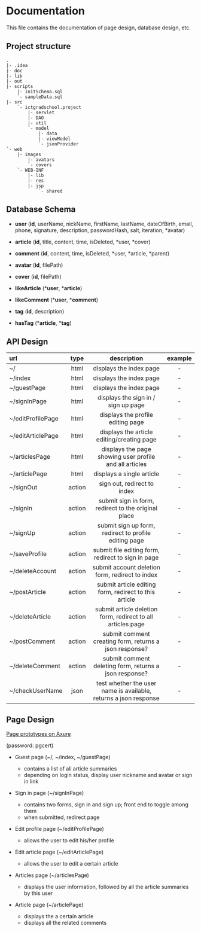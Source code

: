 # Documentation
This file contains the documentation of page design, database design, etc.

## Project structure
```
.
|- .idea
|- doc
|- lib
|- out
|- scripts
    |- initSchema.sql
    `- sampleData.sql
|- src
    `- ictgradschool.project
        |- servlet
        |- DAO
        |- util
        `- model
            |- data
            |- viewModel
            `- jsonProvider
`- web
    |- images
        |- avatars
        `- covers
    `- WEB-INF
        |- lib
        |- res
        |- jsp
            `- shared
```

## Database Schema
- **user**
(**id**, userName, nickName, firstName, lastName, dateOfBirth, email, phone, signature, description, passwordHash, salt, iteration, *avatar)

- **article**
(**id**, title, content, time, isDeleted, *user, *cover)

- **comment**
(**id**, content, time, isDeleted, *user, *article, *parent)

- **avatar**
(**id**, filePath)

- **cover**
(**id**, filePath)

- **likeArticle**
(***user**, ***article**)

- **likeComment**
(***user**, ***comment**)

- **tag**
(**id**, description)

- **hasTag**
(***article**, ***tag**)

## API Design
| url | type | description | example |
|:---|:---:|:---:|:---:|
| ~/ | html | displays the index page | - |
| ~/index | html | displays the index page | - | 
| ~/guestPage |html| displays the index page | - |
| ~/signInPage |html| displays the sign in / sign up page| - |
| ~/editProfilePage |html| displays the profile editing page | - |
| ~/editArticlePage |html| displays the article editing/creating page| - |
| ~/articlesPage |html| displays the page showing user profile and all articles| - |
| ~/articlePage |html| displays a single article| - |
| ~/signOut |action| sign out, redirect to index| - |
| ~/signIn |action| submit sign in form, redirect to the original place| - |
| ~/signUp |action| submit sign up form, redirect to profile editing page| - |
| ~/saveProfile |action| submit file editing form, redirect to sign in page| - |
| ~/deleteAccount |action| submit account deletion form, redirect to index| - |
| ~/postArticle |action| submit article editing form, redirect to this article| - |
| ~/deleteArticle |action| submit article deletion form, redirect to all articles page| - |
| ~/postComment |action| submit comment creating form, returns a json response? | - |
| ~/deleteComment |action| submit comment deleting form, returns a json response? | - |
| ~/checkUserName |json| test whether the user name is available, returns a json response | - |

## Page Design

[Page prototypes on Axure](https://3uzaen.axshare.com/)

(password: pgcert)

- Guest page (~/, ~/index, ~/guestPage)
    - contains a list of all article summaries
    - depending on login status, display user nickname and avatar or sign in link
    
- Sign in page (~/signInPage)
    - contains two forms, sign in and sign up; front end to toggle among them
    - when submitted, redirect page
    
- Edit profile page (~/editProfilePage)
    - allows the user to edit his/her profile
    
- Edit article page (~/editArticlePage)
    - allows the user to edit a certain article
    
- Articles page (~/articlesPage)
    - displays the user information, followed by all the article summaries by this user
    
- Article page (~/articlePage)
    - displays the a certain article
    - displays all the related comments

